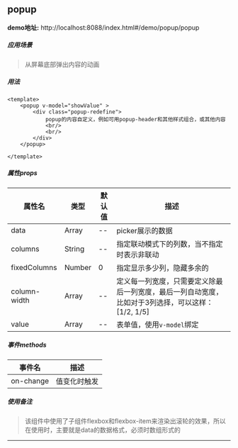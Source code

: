## popup

**demo地址:**  http://localhost:8088/index.html#/demo/popup/popup

##### 应用场景
> 从屏幕底部弹出内容的动画

##### 用法
```
<template>
    <popup v-model="showValue" >
        <div class="popup-redefine">
            popup的内容自定义，例如可用popup-header和其他样式组合，或其他内容
            <br/>
            <br/>
        </div>
    </popup> 
    
</template>

```

##### 属性props
属性名| 类型| 默认值| 描述
---|---|---|---
data | Array | -- | picker展示的数据
columns | String | -- | 指定联动模式下的列数，当不指定时表示非联动
fixedColumns | Number | 0 | 指定显示多少列，隐藏多余的
column-width | Array | -- | 定义每一列宽度，只需要定义除最后一列宽度，最后一列自动宽度， 比如对于3列选择，可以这样：[1/2, 1/5]
value | Array | -- | 表单值，使用`v-model`绑定

##### 事件methods
事件名|  描述
---|---
on-change | 值变化时触发

##### 使用备注
> 该组件中使用了子组件flexbox和flexbox-item来渲染出滚轮的效果，所以在使用时，主要就是data的数据格式，必须时数组形式的



---